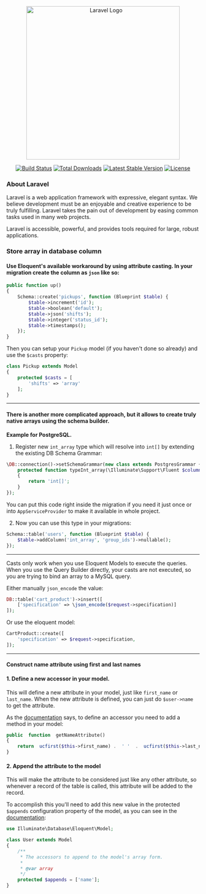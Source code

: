 <p align="center"><a href="https://laravel.com" target="_blank"><img src="https://raw.githubusercontent.com/laravel/art/master/logo-lockup/5%20SVG/2%20CMYK/1%20Full%20Color/laravel-logolockup-cmyk-red.svg" width="400" alt="Laravel Logo"></a></p>

<p align="center">
<a href="https://github.com/laravel/framework/actions"><img src="https://github.com/laravel/framework/workflows/tests/badge.svg" alt="Build Status"></a>
<a href="https://packagist.org/packages/laravel/framework"><img src="https://img.shields.io/packagist/dt/laravel/framework" alt="Total Downloads"></a>
<a href="https://packagist.org/packages/laravel/framework"><img src="https://img.shields.io/packagist/v/laravel/framework" alt="Latest Stable Version"></a>
<a href="https://packagist.org/packages/laravel/framework"><img src="https://img.shields.io/packagist/l/laravel/framework" alt="License"></a>
</p>

### About Laravel

Laravel is a web application framework with expressive, elegant syntax. We believe development must be an enjoyable and creative experience to be truly fulfilling. Laravel takes the pain out of development by easing common tasks used in many web projects.

Laravel is accessible, powerful, and provides tools required for large, robust applications.

### Store array in database column

#### Use Eloquent's available workaround by using attribute casting. In your migration create the column as `json` like so:

```php
public function up()
{
    Schema::create('pickups', function (Blueprint $table) {
        $table->increment('id');
        $table->boolean('default');
        $table->json('shifts');
        $table->integer('status_id');
        $table->timestamps();
    });
}
```

Then you can setup your `Pickup` model (if you haven't done so already) and use the `$casts` property:

```php
class Pickup extends Model
{
    protected $casts = [
        'shifts' => 'array'
    ];
}
```

---

#### There is another more complicated approach, but it allows to create truly native arrays using the schema builder.

**Example for PostgreSQL.**

1.  Register new `int_array` type which will resolve into `int[]` by extending the existing DB Schema Grammar:

```php
\DB::connection()->setSchemaGrammar(new class extends PostgresGrammar {
    protected function typeInt_array(\Illuminate\Support\Fluent $column)
    {
        return 'int[]';
    }
});

```

You can put this code right inside the migration if you need it just once or into `AppServiceProvider` to make it available in whole project.

2.  Now you can use this type in your migrations:

```php
Schema::table('users', function (Blueprint $table) {
    $table->addColumn('int_array', 'group_ids')->nullable();
});
```

---

Casts only work when you use Eloquent Models to execute the queries. When you use the Query Builder directly, your casts are not executed, so you are trying to bind an array to a MySQL query.

Either manually `json_encode` the value:

```php
DB::table('cart_product')->insert([
    ['specification' => \json_encode($request->specification)]
]);

```

Or use the eloquent model:

```php
CartProduct::create([
    'specification' => $request->specification,
]);
```

---

#### Construct name attribute using first and last names

#### 1. Define a new accessor in your model.

This will define a new attribute in your model, just like `first_name` or `last_name`. When the new attribute is defined, you can just do `$user->name` to get the attribute.

As the [documentation](https://laravel.com/docs/5.6/eloquent-mutators#defining-an-accessor) says, to define an accessor you need to add a method in your model:

```php
public  function  getNameAttribute()
{
	return  ucfirst($this->first_name) .  ' '  .  ucfirst($this->last_name);
}
```

#### 2. Append the attribute to the model

This will make the attribute to be considered just like any other attribute, so whenever a record of the table is called, this attribute will be added to the record.

To accomplish this you'll need to add this new value in the protected `$appends` configuration property of the model, as you can see in the [documentation](https://laravel.com/docs/5.6/eloquent-serialization#appending-values-to-json):

```php
use Illuminate\Database\Eloquent\Model;

class User extends Model
{
    /**
     * The accessors to append to the model's array form.
     *
     * @var array
     */
    protected $appends = ['name'];
}
```
